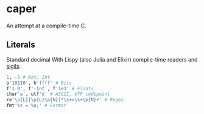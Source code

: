 # caper
An attempt at a compile-time C.

## Literals

Standard decimal With Lispy (also Julia and Elixir) compile-time
readers and [sigils](https://en.wikipedia.org/wiki/Sigil_(computer_programming)#Literal_affixes).

```elixir
1, -2 # Nat, Int
b'10110', h'ffff' # Bits
f'1.0', f'-Inf', f'1e3' # Floats
char'a', utf'é' # ASCII, UTF codepoint
re'\p{L}[\p{L}\p{N}]*\s+=\s+\p{N}+' # Regex
fmt'%s = %u;' # Format
```
